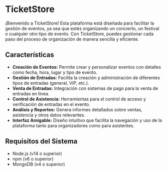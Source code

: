 # TicketStore

¡Bienvenido a TicketStore! Esta plataforma está diseñada para facilitar la gestión de eventos, ya sea que estés organizando un concierto, un festival o cualquier otro tipo de evento. Con TicketStore, puedes gestionar cada paso del proceso de organización de manera sencilla y eficiente.

## Características

- **Creación de Eventos:** Permite crear y personalizar eventos con detalles como fecha, hora, lugar y tipo de evento.
- **Gestión de Entradas:** Facilita la creación y administración de diferentes tipos de entradas (general, VIP, etc.).
- **Venta de Entradas:** Integración con sistemas de pago para la venta de entradas en línea.
- **Control de Asistencia:** Herramientas para el control de acceso y verificación de entradas en el evento.
- **Análisis y Reportes:** Genera informes detallados sobre ventas, asistencia y otros datos relevantes.
- **Interfaz Amigable:** Diseño intuitivo que facilita la navegación y uso de la plataforma tanto para organizadores como para asistentes.

## Requisitos del Sistema

- Node.js (v14 o superior)
- npm (v6 o superior)
- MongoDB (v4 o superior)
